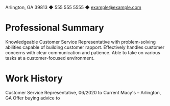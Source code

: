 Arlington, GA 39813 ◆ 555 555 5555 ◆ example@example.com

# Professional Summary
Knowledgeable Customer Service Representative with problem-solving abilities capable of building
customer rapport. Effectively handles customer concerns with clear communication and patience. Able to
take on various tasks at a customer-focused environment.

# Work History
Customer Service Representative, 06/2020 to Current
Macy's – Arlington,  GA
Offer buying advice to 